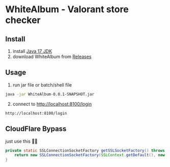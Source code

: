 # WhiteAlbum - Valorant store checker

## Install
1. install [Java 17 JDK](https://www.oracle.com/java/technologies/javase/jdk17-archive-downloads.html)
2. download WhiteAlbum from [Releases](https://github.com/lecterkn/ValoTools/releases)

## Usage
1. run jar file or batch/shell file

```sh
java -jar WhiteAlbum-0.0.1-SNAPSHOT.jar
```

2. connect to [http://localhost:8100/login](http://localhost:8100/login)

```
http://localhost:8100/login
```
   
## CloudFlare Bypass
just use this 🧑‍🦯

```java
private static SSLConnectionSocketFactory getSSLSocketFactory() throws NoSuchAlgorithmException {
    return new SSLConnectionSocketFactory(SSLContext.getDefault(), new String[]{"TLSv1", "TLSv1.1", "TLSv1.2", "TLSv1.3"}, new String[]{"TLS_CHACHA20_POLY1305_SHA256", "TLS_AES_128_GCM_SHA256", "TLS_AES_256_GCM_SHA384"}, new DefaultHostnameVerifier());
}
```